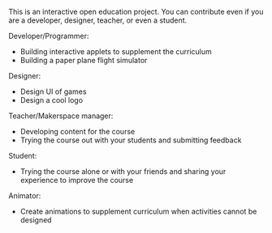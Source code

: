 This is an interactive open education project. You can contribute even if you are a developer, designer, teacher, or even a student. 


Developer/Programmer: 
- Building interactive applets to supplement the curriculum
- Building a paper plane flight simulator

Designer: 
- Design UI of games
- Design a cool logo

Teacher/Makerspace manager: 
- Developing content for the course
- Trying the course out with your students and submitting feedback

Student:
- Trying the course alone or with your friends and sharing your experience to improve the course 

Animator: 
- Create animations to supplement curriculum when activities cannot be designed
